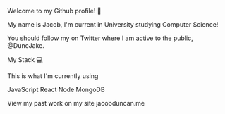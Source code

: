 Welcome to my Github profile! 🦖

My name is Jacob, I'm current in University studying Computer Science!

You should follow my on Twitter where I am active to the public, @DuncJake.

My Stack 💻

This is what I'm currently using

JavaScript
React
Node
MongoDB

View my past work on my site jacobduncan.me
